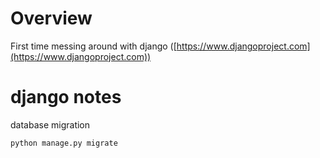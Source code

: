 # Overview

First time messing around with django ([https://www.djangoproject.com](https://www.djangoproject.com))

# django notes

database migration

    python manage.py migrate
